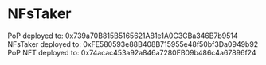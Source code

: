 # NFsTaker
 
PoP deployed to: 0x739a70B815B5165621A81e1A0C3CBa346B7b9514
NFsTaker deployed to: 0xFE580593e88B408B715955e48f50bf3Da0949b92
PoP NFT deployed to: 0x74acac453a92a846a7280FB09b486c4a67896f24
